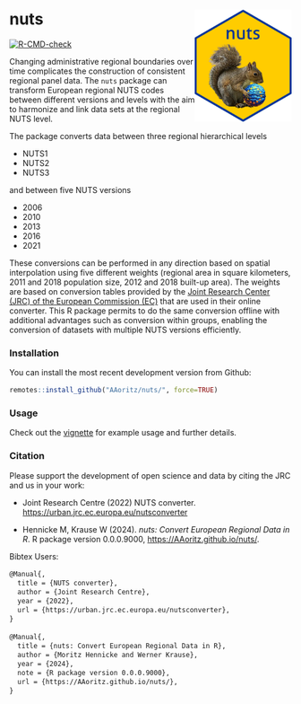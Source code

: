 # nuts <img src="man/figures/logo.png" align="right" height="200"/>

  <!-- badges: start -->
  [![R-CMD-check](https://github.com/AAoritz/nuts/actions/workflows/check-standard.yaml/badge.svg)](https://github.com/AAoritz/nuts/actions/workflows/check-standard.yaml)
  <!-- badges: end -->

Changing administrative regional boundaries over time complicates the construction of consistent regional panel data. The `nuts` package can transform European regional NUTS codes between different versions and levels with the aim to harmonize and link data sets at the regional NUTS level.

The package converts data between three regional hierarchical levels

-   NUTS1
-   NUTS2
-   NUTS3

and between five NUTS versions

-   2006
-   2010
-   2013
-   2016
-   2021

These conversions can be performed in any direction based on spatial interpolation using five different weights (regional area in square kilometers, 2011 and 2018 population size, 2012 and 2018 built-up area). The weights are based on conversion tables provided by the [Joint Research Center (JRC) of the European Commission (EC)](<https://urban.jrc.ec.europa.eu/nutsconverter/#/>) that are used in their online converter. This R package permits to do the same conversion offline with additional advantages such as conversion within groups, enabling the conversion of datasets with multiple NUTS versions efficiently.

### Installation

You can install the most recent development version from Github:

``` r
remotes::install_github("AAoritz/nuts/", force=TRUE)
```

### Usage

Check out the [vignette](https://aaoritz.github.io/nuts/articles/nuts-vignette.html) for example usage and further details.

### Citation

Please support the development of open science and data by citing the JRC and us in your work:

-   Joint Research Centre (2022) NUTS converter. <https://urban.jrc.ec.europa.eu/nutsconverter>

-   Hennicke M, Krause W (2024). _nuts: Convert European Regional Data in R_. R package version 0.0.0.9000, <https://AAoritz.github.io/nuts/>.


Bibtex Users:

```         
@Manual{,
  title = {NUTS converter},
  author = {Joint Research Centre},
  year = {2022},
  url = {https://urban.jrc.ec.europa.eu/nutsconverter},
}

@Manual{,
  title = {nuts: Convert European Regional Data in R},
  author = {Moritz Hennicke and Werner Krause},
  year = {2024},
  note = {R package version 0.0.0.9000},
  url = {https://AAoritz.github.io/nuts/},
}
```